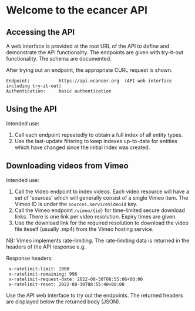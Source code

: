 # Welcome to the ecancer API

## Accessing the API

A web interface is provided at the root URL of the API to define and 
demonstrate the API functionality. The endpoints are given with 
try-it-out functionality. The schema are documented.

After trying out an endpoint, the appropriate CURL request is shown.

~~~
Endpoint:           https://api.ecancer.org  (API web interface including try-it-out)
Authentication:     basic authentication
~~~

## Using the API

Intended use:

1. Call each endpoint repeatedly to obtain a full index of all entity types.
2. Use the last-update filtering to keep indexes up-to-date for entities which have changed since the initial index was created.

## Downloading videos from Vimeo

Intended use:

1. Call the Video endpoint to index videos. Each video resource will have
a set of 'sources' which will generally consist of a single Vimeo item.
The Vimeo ID is under the `sources.serviceVideoId` key.
2. Call the Vimeo endpoint `/vimeo/{id}` for time-limited secure download
links. There is one link per video resolution. Expiry times are given.
3. Use the download link for the required resolution to download the video
file iteself (usually .mp4) from the Vimeo hosting service.

NB: Vimeo implements rate-limiting. The rate-limiting data is returned
in the headers of the API response e.g.

Response headers:
~~~
 x-ratelimit-limit: 1000 
 x-ratelimit-remaining: 996 
 x-ratelimit-request-date: 2022-08-30T08:55:06+00:00 
 x-ratelimit-reset: 2022-08-30T08:55:40+00:00 
~~~

Use the API web interface to try out the endpoints. The returned
headers are displayed below the returned body (JSON).
